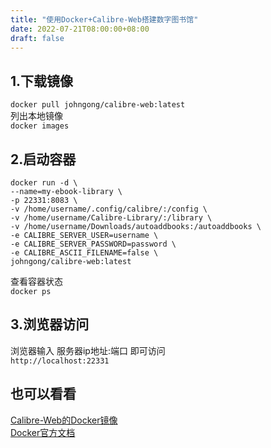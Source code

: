 ```yaml
---
title: "使用Docker+Calibre-Web搭建数字图书馆"
date: 2022-07-21T08:00:00+08:00
draft: false
---
```


## 1.下载镜像

`docker pull johngong/calibre-web:latest`  
列出本地镜像  
`docker images`

## 2.启动容器

```
docker run -d \
--name=my-ebook-library \
-p 22331:8083 \
-v /home/username/.config/calibre/:/config \
-v /home/username/Calibre-Library/:/library \
-v /home/username/Downloads/autoaddbooks:/autoaddbooks \
-e CALIBRE_SERVER_USER=username \
-e CALIBRE_SERVER_PASSWORD=password \
-e CALIBRE_ASCII_FILENAME=false \
johngong/calibre-web:latest
```

查看容器状态  
`docker ps`

## 3.浏览器访问

浏览器输入 服务器ip地址:端口 即可访问  
`http://localhost:22331`

## 也可以看看

[Calibre-Web的Docker镜像](https://hub.docker.com/r/johngong/calibre-web)  
[Docker官方文档](https://docs.docker.com/)
